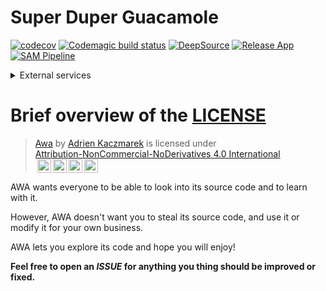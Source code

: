 # Super Duper Guacamole

[![codecov](https://codecov.io/gh/AdrKacz/super-duper-guacamole/branch/main/graph/badge.svg?token=J39H0SFHVR)](https://codecov.io/gh/AdrKacz/super-duper-guacamole)
[![Codemagic build status](https://api.codemagic.io/apps/6288ca21c7038f014b56b6b0/build-chat-application/status_badge.svg)](https://codemagic.io/apps/6288ca21c7038f014b56b6b0/build-chat-application/latest_build)
[![DeepSource](https://deepsource.io/gh/AdrKacz/super-duper-guacamole.svg/?label=active+issues&token=DKsgj5xS_AE1GQJhM8vqO1PL)](https://deepsource.io/gh/AdrKacz/super-duper-guacamole/?ref=repository-badge)
[![Release App](https://github.com/AdrKacz/super-duper-guacamole/actions/workflows/release-app.yml/badge.svg?event=schedule)](https://github.com/AdrKacz/super-duper-guacamole/actions/workflows/release-app.yml)
[![SAM Pipeline](https://github.com/AdrKacz/super-duper-guacamole/actions/workflows/sam-pipeline.yml/badge.svg)](https://github.com/AdrKacz/super-duper-guacamole/actions/workflows/sam-pipeline.yml)

<details><summary>External services</summary>

- [CodeMagic](https://codemagic.io)
- [Deepsource](https://deepsource.io/gh/AdrKacz/super-duper-guacamole)
- [CodeScene](https://codescene.com)
- [Namecheap](https://ap.www.namecheap.com)
- [Imgbot](https://imgbot.net/app/)
- [Let's Encrypt](https://letsencrypt.org/about/)
- [Google Drive](https://drive.google.com/drive/folders/1VGYTlRhyS1SivX0uCPNUiKHsgLy7AHK3?usp=sharing)
- [Notion](https://purring-shark-0e9.notion.site/Awa-048af14525474c29828c867d0ba553a6)
- [Post Man](https://awa-ma.postman.co)
- [Terrastruct](https://app.terrastruct.com/console)

</details>

# Brief overview of the [LICENSE](./LICENSE)

> <p xmlns:cc="http://creativecommons.org/ns#" xmlns:dct="http://purl.org/dc/terms/"><a property="dct:title" rel="cc:attributionURL" href="https://github.com/AdrKacz/super-duper-guacamole">Awa</a> by <a rel="cc:attributionURL dct:creator" property="cc:attributionName" href="https://github.com/AdrKacz">Adrien Kaczmarek</a> is licensed under <a href="http://creativecommons.org/licenses/by-nc-nd/4.0/?ref=chooser-v1" target="_blank" rel="license noopener noreferrer" style="display:inline-block;">Attribution-NonCommercial-NoDerivatives 4.0 International</br><img style="height:22px!important;margin-left:3px;vertical-align:text-bottom;" src="https://mirrors.creativecommons.org/presskit/icons/cc.svg?ref=chooser-v1"><img style="height:22px!important;margin-left:3px;vertical-align:text-bottom;" src="https://mirrors.creativecommons.org/presskit/icons/by.svg?ref=chooser-v1"><img style="height:22px!important;margin-left:3px;vertical-align:text-bottom;" src="https://mirrors.creativecommons.org/presskit/icons/nc.svg?ref=chooser-v1"><img style="height:22px!important;margin-left:3px;vertical-align:text-bottom;" src="https://mirrors.creativecommons.org/presskit/icons/nd.svg?ref=chooser-v1"></a></p>

AWA wants everyone to be able to look into its source code and to learn with it.

However, AWA doesn't want you to steal its source code, and use it or modify it for your own business.

AWA lets you explore its code and hope you will enjoy!

**Feel free to open an _ISSUE_ for anything you thing should be improved or fixed.**

